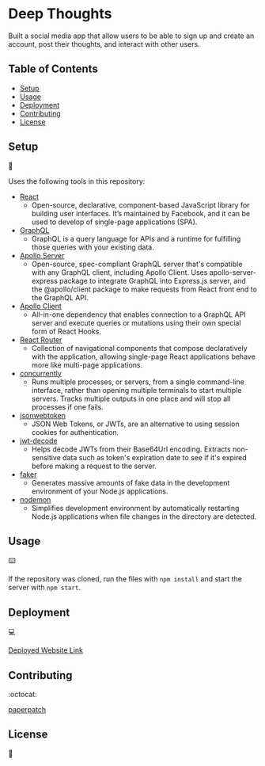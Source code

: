 # Deep Thoughts

Built a social media app that allow users to be able to sign up and create an account, post their thoughts, and interact with other users.

## Table of Contents

* [Setup](#setup)
* [Usage](#usage)
* [Deployment](#deployment)
* [Contributing](#contributing)
* [License](#license)

## Setup
:floppy_disk:

Uses the following tools in this repository:

- [React](https://reactjs.org/)
  - Open-source, declarative, component-based JavaScript library for building user interfaces. It’s maintained by Facebook, and it can be used to develop of single-page applications (SPA).
- [GraphQL](https://graphql.org/)
  - GraphQL is a query language for APIs and a runtime for fulfilling those queries with your existing data.
- [Apollo Server](https://www.apollographql.com/docs/apollo-server/)
  - Open-source, spec-compliant GraphQL server that's compatible with any GraphQL client, including Apollo Client. Uses apollo-server-express package to integrate GraphQL into Express.js server, and the @apollo/client package to make requests from React front end to the GraphQL API.
- [Apollo Client](https://www.apollographql.com/docs/react/)
  - All-in-one dependency that enables connection to a GraphQL API server and execute queries or mutations using their own special form of React Hooks.
- [React Router](https://graphql.org/)
  - Collection of navigational components that compose declaratively with the application, allowing single-page React applications behave more like multi-page applications.
- [concurrently](https://graphql.org/)
  - Runs multiple processes, or servers, from a single command-line interface, rather than opening multiple terminals to start multiple servers. Tracks multiple outputs in one place and will stop all processes if one fails.
- [jsonwebtoken](https://graphql.org/)
  - JSON Web Tokens, or JWTs, are an alternative to using session cookies for authentication.
- [jwt-decode](https://graphql.org/)
  - Helps decode JWTs from their Base64Url encoding. Extracts non-sensitive data such as token's expiration date to see if it's expired before making a request to the server.
- [faker](https://graphql.org/)
  - Generates massive amounts of fake data in the development environment of your Node.js applications.
- [nodemon](https://graphql.org/)
  - Simplifies development environment by automatically restarting Node.js applications when file changes in the directory are detected.

## Usage
:keyboard:

If the repository was cloned, run the files with `npm install` and start the server with `npm start`.

## Deployment
:computer:

[Deployed Website Link](#)

## Contributing
:octocat:

[paperpatch](https://github.com/paperpatch)

## License
:receipt: